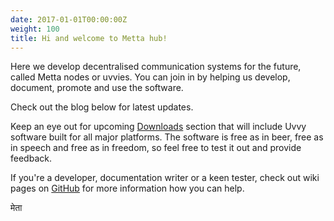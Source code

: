 ```yaml
---
date: 2017-01-01T00:00:00Z
weight: 100
title: Hi and welcome to Metta hub!
---
```


Here we develop decentralised communication systems for the future, called Metta nodes or uvvies. You can join in by helping us develop, document, promote and use the software.

Check out the blog below for latest updates.

Keep an eye out for upcoming <a href="/downloads">Downloads</a> section that will include Uvvy software built for all major platforms. The software is free as in beer, free as in speech and free as in freedom, so feel free to test it out and provide feedback.

If you're a developer, documentation writer or a keen tester, check out wiki pages on <a href="https://github.com/metta-systems/metta">GitHub</a> for more information how you can help.

मेता
